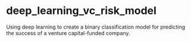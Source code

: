 # deep_learning_vc_risk_model
Using deep learning to create a binary classification model for predicting the success of a venture capital-funded company.
